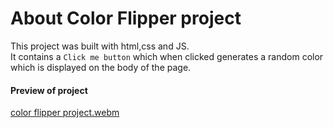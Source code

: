 # About Color Flipper project

This project was built with html,css and JS.<br>
It contains a `Click me button` which when clicked generates a random color which is displayed on the body of the page.

#### Preview of project
[color flipper project.webm](https://user-images.githubusercontent.com/102270370/197095681-3137478f-8cd1-490c-b3c1-2360bb0e13ee.webm)

 
